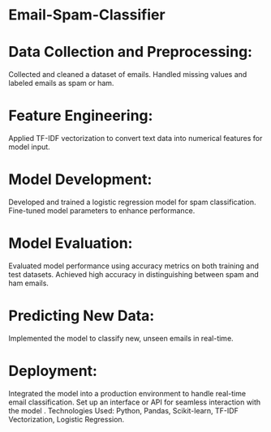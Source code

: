 # Email-Spam-Classifier

# Data Collection and Preprocessing:

Collected and cleaned a dataset of emails.
Handled missing values and labeled emails as spam or ham.

# Feature Engineering:

Applied TF-IDF vectorization to convert text data into numerical features for model input.

# Model Development:

Developed and trained a logistic regression model for spam classification.
Fine-tuned model parameters to enhance performance.

# Model Evaluation:

Evaluated model performance using accuracy metrics on both training and test datasets.
Achieved high accuracy in distinguishing between spam and ham emails.

# Predicting New Data:

Implemented the model to classify new, unseen emails in real-time.

# Deployment:

Integrated the model into a production environment to handle real-time email classification.
Set up an interface or API for seamless interaction with the model
.
Technologies Used: Python, Pandas, Scikit-learn, TF-IDF Vectorization, Logistic Regression.

